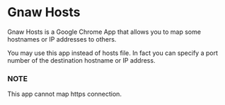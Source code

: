 Gnaw Hosts
===========

Gnaw Hosts is a Google Chrome App that allows you
to map some hostnames or IP addresses to others.

You may use this app instead of hosts file.
In fact you can specify a port number
of the destination hostname or IP address.

### NOTE
This app cannot map https connection.
